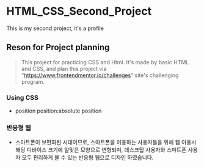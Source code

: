 # HTML_CSS_Second_Project
This is my second project, it's a profile 

## Reson for Project planning

>This project for practicing CSS and Html.
>It's made by basic HTML and CSS,
>and plan this project via "https://www.frontendmentor.io/challenges" site's challenging program.


### Using CSS
- position
position:absolute position

### 반응형 웹
- 스마트폰이 보편화된 시대이므로, 스마트폰을 이용하는 사용자들을 위해 웹 이용시
 해당 디바이스 크기에 알맞은 모양으로 변형되며, 데스크탑 사용자와 스마트폰
 사용자 모두 편리하게 볼 수 있는 반응형 웹으로 디자인 하였습니다.
